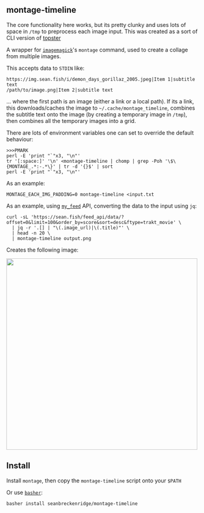 ## montage-timeline

The core functionality here works, but its pretty clunky and uses lots of space in `/tmp` to preprocess each image input. This was created as a sort of CLI version of [topster](https://www.neverendingchartrendering.org/)

A wrapper for [`imagemagick`](https://imagemagick.org/index.php)'s `montage` command, used to create a collage from multiple images.

This accepts data to `STDIN` like:

```
https://img.sean.fish/i/demon_days_gorillaz_2005.jpeg|Item 1|subtitle text
/path/to/image.png|Item 2|subtitle text
```

... where the first path is an image (either a link or a local path). If its a link, this downloads/caches the image to `~/.cache/montage_timeline`, combines the subtitle text onto the image (by creating a temporary image in `/tmp`), then combines all the temporary images into a grid.

There are lots of environment variables one can set to override the default behaviour:

```
>>>PMARK
perl -E 'print "`"x3, "\n"'
tr '[:space:]' '\n' <montage-timeline | chomp | grep -Poh '\$\{MONTAGE_.*:-.*\}' | tr -d '{}$' | sort
perl -E 'print "`"x3, "\n"'
```

As an example:

```
MONTAGE_EACH_IMG_PADDING=0 montage-timeline <input.txt
```

As an example, using [`my_feed`](https://github.com/seanbreckenridge/my_feed) API, converting the data to the input using `jq`:

```
curl -sL 'https://sean.fish/feed_api/data/?offset=0&limit=100&order_by=score&sort=desc&ftype=trakt_movie' \
  | jq -r '.[] | "\(.image_url)|\(.title)"' \
  | head -n 20 \
  | montage-timeline output.png
```

Creates the following image:

<img src="https://github.com/seanbreckenridge/montage-timeline/blob/master/.github/output.png?raw=true" width="500" />

## Install

Install `montage`, then copy the `montage-timeline` script onto your `$PATH`

Or use [`basher`](https://github.com/basherpm/basher):

```bash
basher install seanbreckenridge/montage-timeline
```
